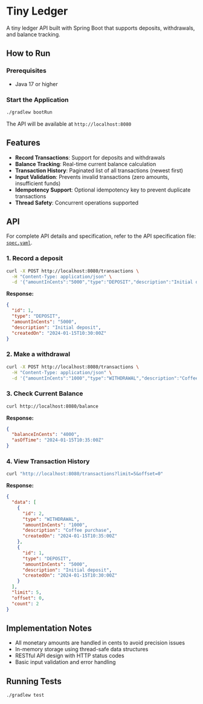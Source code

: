 # Tiny Ledger

A tiny ledger API built with Spring Boot that supports deposits, withdrawals, and balance tracking.

## How to Run

### Prerequisites
- Java 17 or higher

### Start the Application
```bash
./gradlew bootRun
```

The API will be available at `http://localhost:8080`

## Features

- **Record Transactions**: Support for deposits and withdrawals
- **Balance Tracking**: Real-time current balance calculation
- **Transaction History**: Paginated list of all transactions (newest first)
- **Input Validation**: Prevents invalid transactions (zero amounts, insufficient funds)
- **Idempotency Support**: Optional idempotency key to prevent duplicate transactions
- **Thread Safety**: Concurrent operations supported

## API 
For complete API details and specification, refer to the API specification file: [`spec.yaml`](src/main/resources/static/spec.yaml).

### 1. Record a deposit
```bash
curl -X POST http://localhost:8080/transactions \
  -H "Content-Type: application/json" \
  -d '{"amountInCents":"5000","type":"DEPOSIT","description":"Initial deposit"}'
```

**Response:**
```json
{
  "id": 1,
  "type": "DEPOSIT",
  "amountInCents": "5000",
  "description": "Initial deposit",
  "createdOn": "2024-01-15T10:30:00Z"
}
```

### 2. Make a withdrawal
```bash
curl -X POST http://localhost:8080/transactions \
  -H "Content-Type: application/json" \
  -d '{"amountInCents":"1000","type":"WITHDRAWAL","description":"Coffee purchase"}'
```

### 3. Check Current Balance
```bash
curl http://localhost:8080/balance
```

**Response:**
```json
{
  "balanceInCents": "4000",
  "asOfTime": "2024-01-15T10:35:00Z"
}
```

### 4. View Transaction History
```bash
curl "http://localhost:8080/transactions?limit=5&offset=0"
```

**Response:**
```json
{
  "data": [
    {
      "id": 2,
      "type": "WITHDRAWAL",
      "amountInCents": "1000",
      "description": "Coffee purchase",
      "createdOn": "2024-01-15T10:35:00Z"
    },
    {
      "id": 1,
      "type": "DEPOSIT",
      "amountInCents": "5000",
      "description": "Initial deposit",
      "createdOn": "2024-01-15T10:30:00Z"
    }
  ],
  "limit": 5,
  "offset": 0,
  "count": 2
}
```
## Implementation Notes

- All monetary amounts are handled in cents to avoid precision issues
- In-memory storage using thread-safe data structures
- RESTful API design with HTTP status codes
- Basic input validation and error handling

## Running Tests

```bash
./gradlew test
```